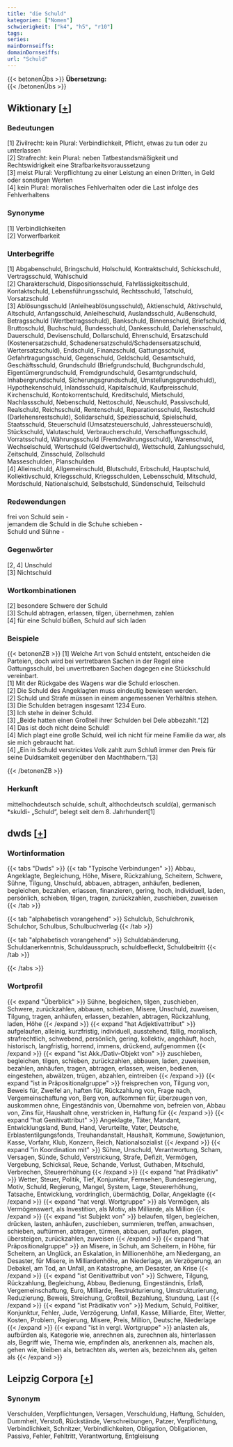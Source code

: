 ```yaml
---
title: "die Schuld"
kategorien: ["Nomen"]
schwierigkeit: ["k4", "h5", "r10"]
tags:
series:
mainDornseiffs:
domainDornseiffs:
url: "Schuld"
---
```


{{< betonenÜbs >}}
**Übersetzung:**  
{{< /betonenÜbs >}}

## Wiktionary [[+](https://de.wiktionary.org/wiki/Schuld)]

### Bedeutungen
[1] Zivilrecht: kein Plural: Verbindlichkeit, Pflicht, etwas zu tun oder zu unterlassen  
[2] Strafrecht: kein Plural: neben Tatbestandsmäßigkeit und Rechtswidrigkeit eine Strafbarkeitsvoraussetzung  
[3] meist Plural: Verpflichtung zu einer Leistung an einen Dritten, in Geld oder sonstigen Werten  
[4] kein Plural: moralisches Fehlverhalten oder die Last infolge des Fehlverhaltens  

### Synonyme
[1] Verbindlichkeiten  
[2] Vorwerfbarkeit  

### Unterbegriffe
[1] Abgabenschuld, Bringschuld, Holschuld, Kontraktschuld, Schickschuld, Vertragsschuld, Wahlschuld  
[2] Charakterschuld, Dispositionsschuld, Fahrlässigkeitsschuld, Kontaktschuld, Lebensführungsschuld, Rechtsschuld, Tatschuld, Vorsatzschuld  
[3] Ablösungsschuld (Anleiheablösungsschuld), Aktienschuld, Aktivschuld, Altschuld, Anfangsschuld, Anleiheschuld, Auslandsschuld, Außenschuld, Betragsschuld (Wertbetragsschuld), Bankschuld, Binnenschuld, Briefschuld, Bruttoschuld, Buchschuld, Bundesschuld, Dankesschuld, Darlehensschuld, Dauerschuld, Devisenschuld, Dollarschuld, Ehrenschuld, Ersatzschuld (Kostenersatzschuld, Schadenersatzschuld/Schadensersatzschuld, Wertersatzschuld), Endschuld, Finanzschuld, Gattungsschuld, Gefahrtragungsschuld, Gegenschuld, Geldschuld, Gesamtschuld, Geschäftsschuld, Grundschuld (Briefgrundschuld, Buchgrundschuld, Eigentümergrundschuld, Fremdgrundschuld, Gesamtgrundschuld, Inhabergrundschuld, Sicherungsgrundschuld, Umstellungsgrundschuld), Hypothekenschuld, Inlandsschuld, Kapitalschuld, Kaufpreisschuld, Kirchenschuld, Kontokorrentschuld, Kreditschuld, Mietschuld, Nachlassschuld, Nebenschuld, Nettoschuld, Neuschuld, Passivschuld, Realschuld, Reichsschuld, Rentenschuld, Reparationsschuld, Restschuld (Darlehensrestschuld), Solidarschuld, Speziesschuld, Spielschuld, Staatsschuld, Steuerschuld (Umsatzsteuerschuld, Jahressteuerschuld), Stückschuld, Valutaschuld,  Verbraucherschuld, Verschaffungsschuld, Vorratsschuld, Währungsschuld (Fremdwährungsschuld), Warenschuld, Wechselschuld, Wertschuld (Geldwertschuld), Wettschuld, Zahlungsschuld, Zeitschuld, Zinsschuld, Zollschuld  
Masseschulden, Planschulden  
[4] Alleinschuld, Allgemeinschuld, Blutschuld, Erbschuld, Hauptschuld, Kollektivschuld, Kriegsschuld, Kriegsschulden, Lebensschuld, Mitschuld, Mordschuld, Nationalschuld, Selbstschuld, Sündenschuld, Teilschuld  

### Redewendungen
frei von Schuld sein -  
jemandem die Schuld in die Schuhe schieben -  
Schuld und Sühne -  

### Gegenwörter
[2, 4] Unschuld  
[3] Nichtschuld  

### Wortkombinationen
[2] besondere Schwere der Schuld  
[3] Schuld abtragen, erlassen, tilgen, übernehmen, zahlen  
[4] für eine Schuld büßen, Schuld auf sich laden  

### Beispiele
{{< betonenZB >}}
[1] Welche Art von Schuld entsteht, entscheiden die Parteien, doch wird bei vertretbaren Sachen in der Regel eine Gattungsschuld, bei unvertretbaren Sachen dagegen eine Stückschuld vereinbart.  
[1] Mit der Rückgabe des Wagens war die Schuld erloschen.  
[2] Die Schuld des Angeklagten muss eindeutig bewiesen werden.  
[2] Schuld und Strafe müssen in einem angemessenen Verhältnis stehen.  
[3] Die Schulden betragen insgesamt 1234 Euro.  
[3] Ich stehe in deiner Schuld.  
[3] „Beide hatten einen Großteil ihrer Schulden bei Dele abbezahlt.“[2]  
[4] Das ist doch nicht deine Schuld!  
[4] Mich plagt eine große Schuld, weil ich nicht für meine Familie da war, als sie mich gebraucht hat.  
[4] „Ein in Schuld verstricktes Volk zahlt zum Schluß immer den Preis für seine Duldsamkeit gegenüber den Machthabern.“[3]  

{{< /betonenZB >}}
### Herkunft
mittelhochdeutsch schulde, schult, althochdeutsch sculd(a), germanisch *skuldi- „Schuld“, belegt seit dem 8. Jahrhundert[1]  



## dwds [[+](https://www.dwds.de/wb/Schuld)]

### Wortinformation
{{< tabs "Dwds" >}}
{{< tab "Typische Verbindungen" >}}
Abbau, Angeklagte, Begleichung, Höhe, Misere, Rückzahlung, Scheitern, Schwere, Sühne, Tilgung, Unschuld, abbauen, abtragen, anhäufen, bedienen, begleichen, bezahlen, erlassen, finanzieren, gering, hoch, individuell, laden, persönlich, schieben, tilgen, tragen, zurückzahlen, zuschieben, zuweisen
{{< /tab >}}

{{< tab "alphabetisch vorangehend" >}}
Schulclub, Schulchronik, Schulchor, Schulbus, Schulbuchverlag
{{< /tab >}}

{{< tab "alphabetisch vorangehend" >}}
Schuldabänderung, Schuldanerkenntnis, Schuldausspruch, schuldbefleckt, Schuldbeitritt
{{< /tab >}}

{{< /tabs >}}

### Wortprofil
{{< expand "Überblick" >}} Sühne, begleichen, tilgen, zuschieben, Schwere, zurückzahlen, abbauen, schieben, Misere, Unschuld, zuweisen, Tilgung, tragen, anhäufen, erlassen, bezahlen, abtragen, Rückzahlung, laden, Höhe {{< /expand >}}
{{< expand "hat Adjektivattribut" >}} aufgelaufen, alleinig, kurzfristig, individuell, ausstehend, fällig, moralisch, strafrechtlich, schwebend, persönlich, gering, kollektiv, angehäuft, hoch, historisch, langfristig, horrend, immens, drückend, aufgenommen {{< /expand >}}
{{< expand "ist Akk./Dativ-Objekt von" >}} zuschieben, begleichen, tilgen, schieben, zurückzahlen, abbauen, laden, zuweisen, bezahlen, anhäufen, tragen, abtragen, erlassen, weisen, bedienen, eingestehen, abwälzen, trügen, abzahlen, eintreiben {{< /expand >}}
{{< expand "ist in Präpositionalgruppe" >}} freisprechen von, Tilgung von, Beweis für, Zweifel an, haften für, Rückzahlung von, Frage nach, Vergemeinschaftung von, Berg von, aufkommen für, überzeugen von, auskommen ohne, Eingeständnis von, Übernahme von, befreien von, Abbau von, Zins für, Haushalt ohne, verstricken in, Haftung für {{< /expand >}}
{{< expand "hat Genitivattribut" >}} Angeklagte, Täter, Mandant, Entwicklungsland, Bund, Hand, Verurteilte, Vater, Deutsche, Erblastentilgungsfonds, Treuhandanstalt, Haushalt, Kommune, Sowjetunion, Kasse, Vorfahr, Klub, Konzern, Reich, Nationalsozialist {{< /expand >}}
{{< expand "in Koordination mit" >}} Sühne, Unschuld, Verantwortung, Scham, Versagen, Sünde, Schuld, Verstrickung, Strafe, Defizit, Vermögen, Vergebung, Schicksal, Reue, Schande, Verlust, Guthaben, Mitschuld, Verbrechen, Steuererhöhung {{< /expand >}}
{{< expand "hat Prädikativ" >}} Wetter, Steuer, Politik, Tief, Konjunktur, Fernsehen, Bundesregierung, Motiv, Schuld, Regierung, Mangel, System, Lage, Steuererhöhung, Tatsache, Entwicklung, vordringlich, übermächtig, Dollar, Angeklagte {{< /expand >}}
{{< expand "hat vergl. Wortgruppe" >}} als Vermögen, als Vermögenswert, als Investition, als Motiv, als Milliarde, als Million {{< /expand >}}
{{< expand "ist Subjekt von" >}} belaufen, tilgen, begleichen, drücken, lasten, anhäufen, zuschieben, summieren, treffen, anwachsen, schieben, auftürmen, abtragen, türmen, abbauen, auflaufen, plagen, übersteigen, zurückzahlen, zuweisen {{< /expand >}}
{{< expand "hat Präpositionalgruppe" >}} an Misere, in Schuh, am Scheitern, in Höhe, für Scheitern, an Unglück, an Eskalation, in Millionenhöhe, am Niedergang, an Desaster, für Misere, in Milliardenhöhe, an Niederlage, an Verzögerung, an Debakel, am Tod, an Unfall, an Katastrophe, am Desaster, an Krise {{< /expand >}}
{{< expand "ist Genitivattribut von" >}} Schwere, Tilgung, Rückzahlung, Begleichung, Abbau, Bedienung, Eingeständnis, Erlaß, Vergemeinschaftung, Euro, Milliarde, Restrukturierung, Umstrukturierung, Reduzierung, Beweis, Streichung, Großteil, Bezahlung, Stundung, Last {{< /expand >}}
{{< expand "ist Prädikativ von" >}} Medium, Schuld, Politiker, Konjunktur, Fehler, Jude, Verzögerung, Unfall, Kasse, Milliarde, Elter, Wetter, Kosten, Problem, Regierung, Misere, Preis, Million, Deutsche, Niederlage {{< /expand >}}
{{< expand "ist in vergl. Wortgruppe" >}} anlasten als, aufbürden als, Kategorie wie, anrechnen als, zurechnen als, hinterlassen als, Begriff wie, Thema wie, empfinden als, anerkennen als, machen als, gehen wie, bleiben als, betrachten als, werten als, bezeichnen als, gelten als {{< /expand >}}

## Leipzig Corpora [[+](https://corpora.uni-leipzig.de/en/res?word=Schuld&corpusId=deu_newscrawl-public_2018)]


### Synonym
Verschulden, Verpflichtungen, Versagen, Verschuldung, Haftung, Schulden, Dummheit, Verstoß, Rückstände, Verschreibungen, Patzer, Verpflichtung, Verbindlichkeit, Schnitzer, Verbindlichkeiten, Obligation, Obligationen, Passiva, Fehler, Fehltritt, Verantwortung, Entgleisung

